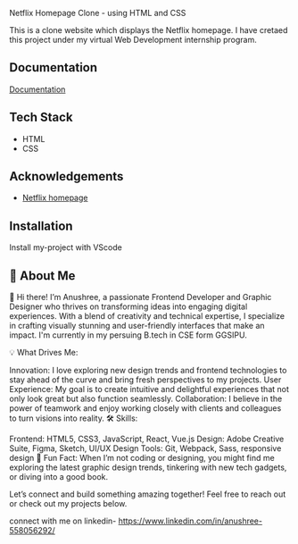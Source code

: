
Netflix Homepage Clone - using HTML and CSS



This is a clone website which displays the Netflix homepage. I have cretaed this project under my virtual Web Development internship program. 
## Documentation

[Documentation](https://docs.google.com/document/d/1AENAyE-l5Om8YwJa5xeAAADcv93JEer0socSEhlg0M8/edit?usp=sharing)


## Tech Stack

- HTML 
- CSS




## Acknowledgements

 - [Netflix homepage](https://www.netflix.com/in/)
  


## Installation

Install my-project with VScode


    
## 🚀 About Me
👋 Hi there! I’m Anushree, a passionate Frontend Developer and Graphic Designer who thrives on transforming ideas into engaging digital experiences. With a blend of creativity and technical expertise, I specialize in crafting visually stunning and user-friendly interfaces that make an impact. I'm currently in my persuing B.tech in CSE form GGSIPU.

💡 What Drives Me:

Innovation: I love exploring new design trends and frontend technologies to stay ahead of the curve and bring fresh perspectives to my projects. User Experience: My goal is to create intuitive and delightful experiences that not only look great but also function seamlessly. Collaboration: I believe in the power of teamwork and enjoy working closely with clients and colleagues to turn visions into reality. 🛠️ Skills:

Frontend: HTML5, CSS3, JavaScript, React, Vue.js Design: Adobe Creative Suite, Figma, Sketch, UI/UX Design Tools: Git, Webpack, Sass, responsive design 🌟 Fun Fact: When I’m not coding or designing, you might find me exploring the latest graphic design trends, tinkering with new tech gadgets, or diving into a good book.

Let’s connect and build something amazing together! Feel free to reach out or check out my projects below.

connect with me on linkedin- https://www.linkedin.com/in/anushree-558056292/

